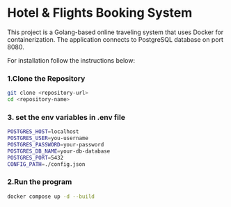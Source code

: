 # Hotel & Flights Booking System

This project is a Golang-based online traveling system that uses Docker for containerization. The application connects to PostgreSQL database on port 8080.

For installation follow the instructions below:

### 1.Clone the Repository

```bash
git clone <repository-url>
cd <repository-name>
```

### 3. set the env variables in .env file

```bash
POSTGRES_HOST=localhost
POSTGRES_USER=you-username
POSTGRES_PASSWORD=your-password
POSTGRES_DB_NAME=your-db-database
POSTGRES_PORT=5432
CONFIG_PATH=./config.json
```

### 2.Run the program

```bash
docker compose up -d --build
```
